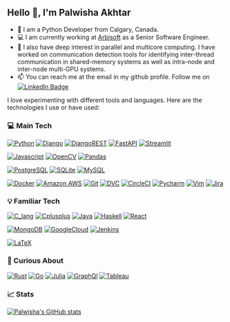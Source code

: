 <h2>Hello 👋, I'm Palwisha Akhtar</h2> 

- 🐍 I am a Python Developer from Calgary, Canada.
- 💻 I am currently working at [Arbisoft](https://arbisoft.com/) as a Senior Software Engineer.
- 🔎 I also have deep interest in parallel and multicore computing. I have worked on communication detection tools for identifying inter-thread communication in shared-memory systems as well as intra-node and inter-node multi-GPU systems.
- 📫 You can reach me at the email in my github profile. Follow me on
<a href="https://www.linkedin.com/in/palwisha-akhtar"><img src="https://img.shields.io/badge/-LinkedIn-gray?style=for-the-badge&labelColor=0077B5&logo=LinkedIn" alt="LinkedIn Badge"></a>


I love experimenting with different tools and languages. Here are the technologies I use or have used:
 
<h3>💻 Main Tech</h3>

[![Python](https://img.shields.io/badge/Python-3776AB?style=for-the-badge&logo=python&logoColor=white&link=https://github.com/Palwisha-18/)](https://github.com/Palwisha-18/)
[![Django](https://img.shields.io/badge/-Django-092E20?style=for-the-badge&logo=django&link=https://github.com/Palwisha-18/)](https://github.com/Palwisha-18/)
[![DjangoREST](https://img.shields.io/badge/django%20rest-ff1709?style=for-the-badge&logo=django&logoColor=white&link=https://github.com/Palwisha-18/)](https://github.com/Palwisha-18/)
[![FastAPI](https://img.shields.io/badge/-FastAPI-black?style=for-the-badge&logo=fastapi&link=https://github.com/Palwisha-18/)](https://github.com/Palwisha-18/)
[![Streamlit](https://img.shields.io/badge/Streamlit-FF4B4B?style=for-the-badge&logo=Streamlit&logoColor=white&link=https://github.com/Palwisha-18/)](https://github.com/Palwisha-18/)

[![Javascript](https://img.shields.io/badge/JavaScript-323330?style=for-the-badge&logo=javascript&logoColor=F7DF1E&link=https://github.com/Palwisha-18/)](https://github.com/Palwisha-18/)
[![OpenCV](https://img.shields.io/badge/OpenCV-27338e?style=for-the-badge&logo=OpenCV&logoColor=white&link=https://github.com/Palwisha-18/)](https://github.com/Palwisha-18/)
[![Pandas](https://img.shields.io/badge/Pandas-2C2D72?style=for-the-badge&logo=pandas&logoColor=white&link=https://github.com/Palwisha-18/)](https://github.com/Palwisha-18/)


[![PostgreSQL](https://img.shields.io/badge/PostgreSQL-316192?style=for-the-badge&logo=postgresql&logoColor=white&link=https://github.com/Palwisha-18/)](https://github.com/Palwisha-18/)
[![SQLite](https://img.shields.io/badge/SQLite-07405E?style=for-the-badge&logo=sqlite&logoColor=white&link=https://github.com/Palwisha-18/)](https://github.com/Palwisha-18/)
[![MySQL](https://img.shields.io/badge/-MySQL-black?style=for-the-badge&logo=mysql&link=https://github.com/Palwisha-18/)](https://github.com/Palwisha-18/)

[![Docker](https://img.shields.io/badge/-Docker-black?style=for-the-badge&logo=docker&link=https://github.com/Palwisha-18/)](https://github.com/Palwisha-18/)
[![Amazon AWS](https://img.shields.io/badge/Amazon%20AWS-232F3E?style=for-the-badge&logo=amazon-aws&link=https://github.com/Palwisha-18/)](https://github.com/Palwisha-18/)
[![Git](https://img.shields.io/badge/Git-F05032.svg?style=for-the-badge&logo=git&logoColor=white&link=https://github.com/Palwisha-18/)](https://github.com/Palwisha-18/)
[![DVC](https://img.shields.io/badge/DVC-945DD6?style=for-the-badge&logo=dataversioncontrol&logoColor=white&link=https://github.com/Palwisha-18/)](https://github.com/Palwisha-18/)
[![CircleCI](https://img.shields.io/badge/circleci-%231572B6.svg?style=for-the-badge&logo=circleci&logoColor=white&link=https://github.com/Palwisha-18/)](https://github.com/Palwisha-18/)
[![Pycharm](https://img.shields.io/badge/PyCharm-000000.svg?&style=for-the-badge&logo=PyCharm&logoColor=white&link=https://github.com/Palwisha-18/)](https://github.com/Palwisha-18/)
[![Vim](https://img.shields.io/badge/VIM-%2311AB00.svg?&style=for-the-badge&logo=vim&logoColor=white&link=https://github.com/Palwisha-18/)](https://github.com/Palwisha-18/)
[![Jira](https://img.shields.io/badge/Jira-0052CC?style=for-the-badge&logo=Jira&logoColor=white&link=https://github.com/Palwisha-18/)](https://github.com/Palwisha-18/)


<h3>💡 Familiar Tech</h3>

[![C_lang](https://img.shields.io/badge/C-00599C?style=for-the-badge&logo=c&logoColor=white&link=https://github.com/Palwisha-18/)](https://github.com/Palwisha-18/)
[![Cplusplus](https://img.shields.io/badge/C%2B%2B-00599C?style=for-the-badge&logo=c%2B%2B&logoColor=white&link=https://github.com/Palwisha-18/)](https://github.com/Palwisha-18/)
[![Java](https://img.shields.io/badge/Java-ED8B00?style=for-the-badge&logo=java&logoColor=white&link=https://github.com/Palwisha-18/)](https://github.com/Palwisha-18/)
[![Haskell](https://img.shields.io/badge/Haskell-5D4F85?style=for-the-badge&logo=haskell&logoColor=white&link=https://github.com/Palwisha-18/)](https://github.com/Palwisha-18/)
[![React](https://img.shields.io/badge/React-20232A?style=for-the-badge&logo=react&logoColor=61DAFB&link=https://github.com/Palwisha-18/)](https://github.com/Palwisha-18/)

[![MongoDB](https://img.shields.io/badge/MongoDB-4EA94B?style=for-the-badge&logo=mongodb&logoColor=white&link=https://github.com/Palwisha-18/)](https://github.com/Palwisha-18/)
[![GoogleCloud](https://img.shields.io/badge/Google_Cloud-4285F4?style=for-the-badge&logo=google-cloud&logoColor=white&link=https://github.com/Palwisha-18/)](https://github.com/Palwisha-18/)
[![Jenkins](https://img.shields.io/badge/Jenkins-D24939?style=for-the-badge&logo=Jenkins&logoColor=white&link=https://github.com/Palwisha-18/)](https://github.com/Palwisha-18/)

[![LaTeX](https://img.shields.io/badge/LaTeX-008080?style=for-the-badge&logo=latex&logoColor=white&link=https://github.com/Palwisha-18/)](https://github.com/Palwisha-18/)


<h3>🧪 Curious About</h3>

[![Rust](https://img.shields.io/badge/Rust-000000?style=for-the-badge&logo=rust&logoColor=white&link=https://github.com/Palwisha-18/)](https://github.com/Palwisha-18/)
[![Go](https://img.shields.io/badge/Go-00ADD8?style=for-the-badge&logo=go&logoColor=white&link=https://github.com/Palwisha-18/)](https://github.com/Palwisha-18/)
[![Julia](https://img.shields.io/badge/Julia-9558B2?style=for-the-badge&logo=julia&logoColor=white&link=https://github.com/Palwisha-18/)](https://github.com/Palwisha-18/)
[![GraphQl](https://img.shields.io/badge/GraphQl-E10098?style=for-the-badge&logo=graphql&logoColor=white&link=https://github.com/Palwisha-18/)](https://github.com/Palwisha-18/)
[![Tableau](https://img.shields.io/badge/Tableau-E97627?style=for-the-badge&logo=Tableau&logoColor=white&link=https://github.com/Palwisha-18/)](https://github.com/Palwisha-18/)


<h3>📈 Stats</h3>

[![Palwisha's GitHub stats](https://github-readme-stats.vercel.app/api?username=Palwisha-18&show_icons=true&count_private=true&theme=swift)](https://github.com/palwisha-18/github-readme-stats)
